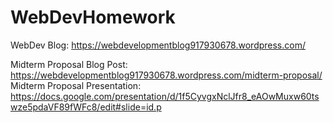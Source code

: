 # WebDevHomework


WebDev Blog: https://webdevelopmentblog917930678.wordpress.com/ 
 
 Midterm Proposal Blog Post: https://webdevelopmentblog917930678.wordpress.com/midterm-proposal/ 
 Midterm Proposal Presentation: https://docs.google.com/presentation/d/1f5CyvgxNclJfr8_eAOwMuxw60tswze5pdaVF89fWFc8/edit#slide=id.p

